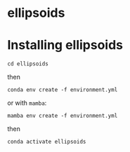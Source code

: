 # ellipsoids


Installing ellipsoids
===================

```
cd ellipsoids
```

then 

```
conda env create -f environment.yml
```

or with `mamba`:

```
mamba env create -f environment.yml
```

then
```
conda activate ellipsoids
```
